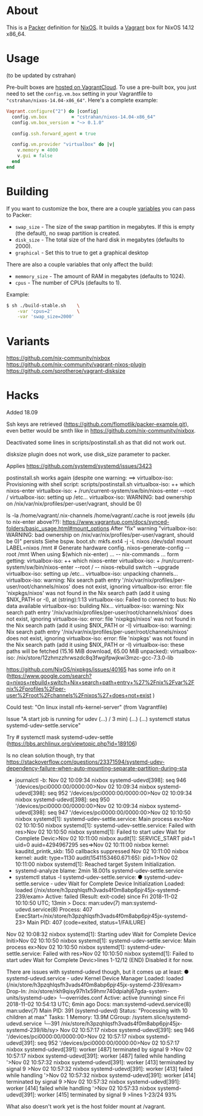 # About

This is a [Packer](http://packer.io) definition for [NixOS](http://nixos.org). It
builds a [Vagrant](http://www.vagrantup.com/) box for NixOS 14.12
x86_64.

# Usage

(to be updated by cstrahan)

Pre-built boxes are [hosted on
VagrantCloud](https://vagrantcloud.com/cstrahan). To use a pre-built
box, you just need to set the `config.vm.box` setting in your
Vagrantfile to `"cstrahan/nixos-14.04-x86_64"`. Here's a complete
example:

``` ruby
Vagrant.configure("2") do |config|
  config.vm.box         = "cstrahan/nixos-14.04-x86_64"
  config.vm.box_version = "~> 0.1.0"

  config.ssh.forward_agent = true

  config.vm.provider "virtualbox" do |v|
    v.memory = 4000
    v.gui = false
  end
end
```

# Building

If you want to customize the box, there are a couple
[variables](http://www.packer.io/docs/templates/user-variables.html) you can
pass to Packer:

* `swap_size` - The size of the swap partition in megabytes. If this is empty (the
  default), no swap partition is created.
* `disk_size` - The total size of the hard disk in megabytes (defaults
  to 2000).
* `graphical` - Set this to true to get a graphical desktop

There are also a couple variables that only affect the build:

* `memmory_size` - The amount of RAM in megabytes (defaults to 1024).
* `cpus` - The number of CPUs (defaults to 1).

Example:

``` bash
$ sh ./build-stable.sh    \
    -var 'cpus=2'         \
    -var 'swap_size=2000'
```

# Variants

https://github.com/nix-community/nixbox  
https://github.com/nix-community/vagrant-nixos-plugin  
https://github.com/sprotheroe/vagrant-disksize  

# Hacks

Added 18.09  

Ssh keys are retrieved (https://github.com/flomotlik/packer-example.git), even better would be smth like in https://github.com/nix-community/nixbox.

Deactivated some lines in scripts/postinstall.sh as that did not work out.

disksize plugin does not work, use disk_size parameter to packer.

Applies https://github.com/systemd/systemd/issues/3423

postinstall.sh works again (despite one warning: ==> virtualbox-iso: Provisioning with shell script: scripts/postinstall.sh
    virtualbox-iso: ++ which nixos-enter
    virtualbox-iso: + /run/current-system/sw/bin/nixos-enter --root /
    virtualbox-iso: setting up /etc...
    virtualbox-iso: WARNING: bad ownership on /nix/var/nix/profiles/per-user/vagrant, should be 0)

ls -la /home/vagrant/.nix-channels /home/vagrant/.cache is root jeweils (du to nix-enter above??): https://www.vagrantup.com/docs/synced-folders/basic_usage.html#mount_options
After "fix" warning "virtualbox-iso: WARNING: bad ownership on /nix/var/nix/profiles/per-user/vagrant, should be 0)" persists
	Siehe bspw. boot.sh:
	mkfs.ext4 -j -L nixos /dev/sda1
	mount LABEL=nixos /mnt
	# Generate hardware config.
	nixos-generate-config --root /mnt
When using $(which nix-enter) ... -- nix-commands ... form getting:
virtualbox-iso: ++ which nixos-enter
    virtualbox-iso: + /run/current-system/sw/bin/nixos-enter --root / -- nixos-rebuild switch --upgrade
    virtualbox-iso: setting up /etc...
    virtualbox-iso: unpacking channels...
    virtualbox-iso: warning: Nix search path entry '/nix/var/nix/profiles/per-user/root/channels/nixos' does not exist, ignoring
    virtualbox-iso: error: file 'nixpkgs/nixos' was not found in the Nix search path (add it using $NIX_PATH or -I), at (string):1:13
    virtualbox-iso: Failed to connect to bus: No data available
    virtualbox-iso: building Nix...
    virtualbox-iso: warning: Nix search path entry '/nix/var/nix/profiles/per-user/root/channels/nixos' does not exist, ignoring
    virtualbox-iso: error: file 'nixpkgs/nixos' was not found in the Nix search path (add it using $NIX_PATH or -I)
    virtualbox-iso: warning: Nix search path entry '/nix/var/nix/profiles/per-user/root/channels/nixos' does not exist, ignoring
    virtualbox-iso: error: file 'nixpkgs' was not found in the Nix search path (add it using $NIX_PATH or -I)
    virtualbox-iso: these paths will be fetched (15.16 MiB download, 65.00 MiB unpacked):
    virtualbox-iso:   /nix/store/12zhmzzhrwszdc8q3fwgifpwjkwi3mzc-gcc-7.3.0-lib

https://github.com/NixOS/nixpkgs/issues/40165 has some info on it (https://www.google.com/search?q=nixos+rebuild+switch+Nix+search+path+entry+%27%2Fnix%2Fvar%2Fnix%2Fprofiles%2Fper-user%2Froot%2Fchannels%2Fnixos%27+does+not+exist )

Could test: "On linux install nfs-kernel-server" (from Vagrantfile)

Issue "A start job is running for udev (...) / 3 min)
(...)
(...) systemctl status systemd-udev-settle.service"

Try # systemctl mask systemd-udev-settle (https://bbs.archlinux.org/viewtopic.php?id=189106)

Is no clean solution though, try that https://stackoverflow.com/questions/23371594/systemd-udev-dependency-failure-when-auto-mounting-separate-partition-during-sta
* journalctl -b:
Nov 02 10:09:34 nixbox systemd-udevd[398]: seq 946 '/devices/pci0000:00/0000:00>Nov 02 10:09:34 nixbox systemd-udevd[398]: seq 952 '/devices/pci0000:00/0000:00>Nov 02 10:09:34 nixbox systemd-udevd[398]: seq 950 '/devices/pci0000:00/0000:00>Nov 02 10:09:34 nixbox systemd-udevd[398]: seq 947 '/devices/pci0000:00/0000:00>Nov 02 10:10:50 nixbox systemd[1]: systemd-udev-settle.service: Main process ex>Nov 02 10:10:50 nixbox systemd[1]: systemd-udev-settle.service: Failed with res>Nov 02 10:10:50 nixbox systemd[1]: Failed to start udev Wait for Complete Devic>Nov 02 10:11:00 nixbox audit[1]: SERVICE_START pid=1 uid=0 auid=4294967295 ses=>Nov 02 10:11:00 nixbox kernel: kauditd_printk_skb: 150 callbacks suppressed
Nov 02 10:11:00 nixbox kernel: audit: type=1130 audit(1541153460.671:65): pid=1>Nov 02 10:11:00 nixbox systemd[1]: Reached target System Initialization.
* systemd-analyze blame:
    2min 18.001s systemd-udev-settle.service
* systemctl status -l systemd-udev-settle.service:
● systemd-udev-settle.service - udev Wait for Complete Device Initialization
   Loaded: loaded (/nix/store/h3pzqhlqsfh3vads4f0m8abp6pjr45jx-systemd-239/exam>   Active: failed (Result: exit-code) since Fri 2018-11-02 10:10:50 UTC; 13min >     Docs: man:udev(7)
           man:systemd-udevd.service(8)
  Process: 407 ExecStart=/nix/store/h3pzqhlqsfh3vads4f0m8abp6pjr45jx-systemd-23> Main PID: 407 (code=exited, status=1/FAILURE)

Nov 02 10:08:32 nixbox systemd[1]: Starting udev Wait for Complete Device Initi>Nov 02 10:10:50 nixbox systemd[1]: systemd-udev-settle.service: Main process ex>Nov 02 10:10:50 nixbox systemd[1]: systemd-udev-settle.service: Failed with res>Nov 02 10:10:50 nixbox systemd[1]: Failed to start udev Wait for Complete Devic>lines 1-12/12 (END)
Disabled it for now.

There are issues with systemd-udevd though, but it comes up at least:
● systemd-udevd.service - udev Kernel Device Manager
   Loaded: loaded (/nix/store/h3pzqhlqsfh3vads4f0m8abp6pjr45jx-systemd-239/exam>  Drop-In: /nix/store/rkh9qisy97h1x59hmr740dpiahj67gda-system-units/systemd-ude>           └─overrides.conf
   Active: active (running) since Fri 2018-11-02 10:54:13 UTC; 6min ago
     Docs: man:systemd-udevd.service(8)
           man:udev(7)
 Main PID: 391 (systemd-udevd)
   Status: "Processing with 10 children at max"
    Tasks: 1
   Memory: 13.9M
   CGroup: /system.slice/systemd-udevd.service
           └─391 /nix/store/h3pzqhlqsfh3vads4f0m8abp6pjr45jx-systemd-239/lib/sy>
Nov 02 10:57:17 nixbox systemd-udevd[391]: seq 946 '/devices/pci0000:00/0000:00>Nov 02 10:57:17 nixbox systemd-udevd[391]: seq 952 '/devices/pci0000:00/0000:00>Nov 02 10:57:17 nixbox systemd-udevd[391]: worker [487] terminated by signal 9 >Nov 02 10:57:17 nixbox systemd-udevd[391]: worker [487] failed while handling '>Nov 02 10:57:32 nixbox systemd-udevd[391]: worker [413] terminated by signal 9 >Nov 02 10:57:32 nixbox systemd-udevd[391]: worker [413] failed while handling '>Nov 02 10:57:32 nixbox systemd-udevd[391]: worker [414] terminated by signal 9 >Nov 02 10:57:32 nixbox systemd-udevd[391]: worker [414] failed while handling '>Nov 02 10:57:33 nixbox systemd-udevd[391]: worker [415] terminated by signal 9 >lines 1-23/24 93%

What also doesn't work yet is the host folder mount at /vagrant.
